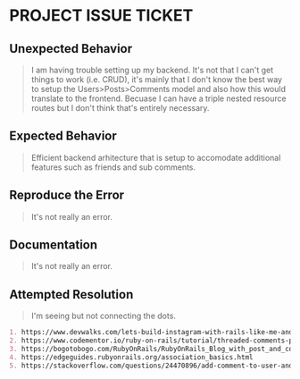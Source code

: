 # PROJECT ISSUE TICKET

## Unexpected Behavior

> I am having trouble setting up my backend. It's not that I can't get things to work (i.e. CRUD), it's mainly that I don't know the best way to setup the Users>Posts>Comments model and also how this would translate to the frontend. Becuase I can have a triple nested resource routes but I don't think that's entirely necessary.

## Expected Behavior

> Efficient backend arhitecture that is setup to accomodate additional features such as friends and sub comments.

## Reproduce the Error

> It's not really an error.


## Documentation

> It's not really an error.


## Attempted Resolution

> I'm seeing but not connecting the dots.

```md
1. https://www.devwalks.com/lets-build-instagram-with-rails-like-me-and-tell-me-im-beautiful/
2. https://www.codementor.io/ruby-on-rails/tutorial/threaded-comments-polymorphic-associations
3. https://bogotobogo.com/RubyOnRails/RubyOnRails_Blog_with_post_and_comment.php
4. https://edgeguides.rubyonrails.org/association_basics.html
5. https://stackoverflow.com/questions/24470896/add-comment-to-user-and-post-models-ruby-on-rails
```

